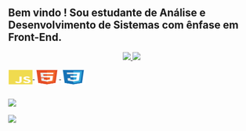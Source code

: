 ## Bem vindo ! Sou estudante de Análise e Desenvolvimento de Sistemas com ênfase em Front-End.
<div align="center">
  <a href="https://www.linkedin.com/in/italovizaco/">
  <img height="180em" src="https://github-readme-stats.vercel.app/api?username=Italovizaco&show_icons=true&theme=dark&include_all_commits=true&count_private=true"/>
  <img height="180em" src="https://github-readme-stats.vercel.app/api/top-langs/?username=Italovizaco&layout=compact&langs_count=7&theme=dark"/>
</div>
</div>
<div style="display: inline_block"><br>
  <img align="center" alt="Italo-Js" height="30" width="50" src="https://raw.githubusercontent.com/devicons/devicon/master/icons/javascript/javascript-plain.svg">
  <img align="center" alt="Italo-HTML" height="30" width="50" src="https://raw.githubusercontent.com/devicons/devicon/master/icons/html5/html5-original.svg">
  <img align="center" alt="Italo-CSS" height="30" width="50" src="https://raw.githubusercontent.com/devicons/devicon/master/icons/css3/css3-original.svg">
</div>

  ##

</div>

<div>
  <a href = "mailto:italovizaco@gmail.com"><img src="https://img.shields.io/badge/-Gmail-%23333?style=for-the-badge&logo=gmail&logoColor=white" target="_blank"></a>
  
  <a href="https://www.linkedin.com/in/italovizaco/" target="_blank"><img src="https://img.shields.io/badge/-LinkedIn-%230077B5?style=for-the-badge&logo=linkedin&logoColor=white" target="_blank"></a> 
  </div>
